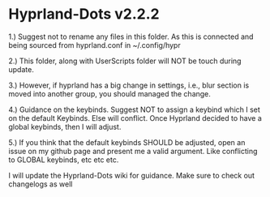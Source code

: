 # Hyprland-Dots v2.2.2

1.) Suggest not to rename any files in this folder. As this is connected and being sourced from hyprland.conf in ~/.config/hypr

2.) This folder, along with UserScripts folder will NOT be touch during update.

3.) However, if hyprland has a big change in settings, i.e., blur section is moved into another group, you should managed the change.

4.) Guidance on the keybinds. Suggest NOT to assign a keybind which I set on the default Keybinds. Else will conflict. Once Hyprland decided to have a global keybinds, then I will adjust.

5.) If you think that the default keybinds SHOULD be adjusted, open an issue on my github page and present me a valid argument. Like conflicting to GLOBAL keybinds, etc etc etc.


I will update the Hyprland-Dots wiki for guidance. Make sure to check out changelogs as well
